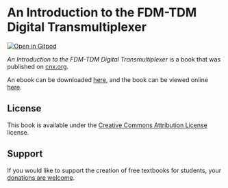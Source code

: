# An Introduction to the FDM-TDM Digital Transmultiplexer

[![Open in Gitpod](https://gitpod.io/button/open-in-gitpod.svg)](https://gitpod.io/from-referrer/)

_An Introduction to the FDM-TDM Digital Transmultiplexer_ is a book that was published on [cnx.org](https://cnx.org/).

An ebook can be downloaded [here](https://github.com/cnx-user-books/cnxbook-an-introduction-fdm-tdm-digital-transmultiplexer/releases/latest), and the book can be viewed online [here](https://github.com/cnx-user-books/cnxbook-an-introduction-fdm-tdm-digital-transmultiplexer/releases/latest).

## License
This book is available under the [Creative Commons Attribution License](./LICENSE) license.

## Support
If you would like to support the creation of free textbooks for students, your [donations are welcome](https://riceconnect.rice.edu/donation/support-openstax-banner).
